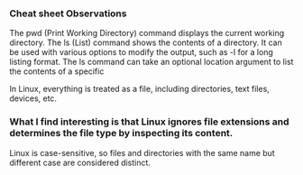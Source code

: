   ### Cheat sheet Observations
The pwd (Print Working Directory) command displays the current working directory.
The ls (List) command shows the contents of a directory. It can be used with various options to modify the output, such as -l for a long listing format.
The ls command can take an optional location argument to list the contents of a specific 

In Linux, everything is treated as a file, including directories, text files, devices, etc.
### What I find interesting is that Linux ignores file extensions and determines the file type by inspecting its content.
Linux is case-sensitive, so files and directories with the same name but different case are considered distinct.